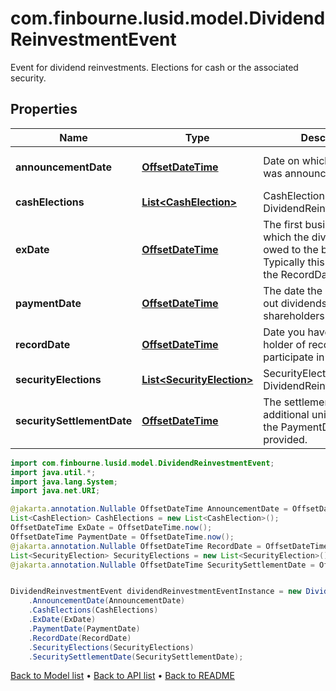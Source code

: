 # com.finbourne.lusid.model.DividendReinvestmentEvent
Event for dividend reinvestments. Elections for cash or the associated security.

## Properties

Name | Type | Description | Notes
------------ | ------------- | ------------- | -------------
**announcementDate** | [**OffsetDateTime**](OffsetDateTime.md) | Date on which the dividend was announced / declared. | [optional] [default to OffsetDateTime]
**cashElections** | [**List&lt;CashElection&gt;**](CashElection.md) | CashElection for this DividendReinvestmentEvent | [default to List<CashElection>]
**exDate** | [**OffsetDateTime**](OffsetDateTime.md) | The first business day on which the dividend is not owed to the buying party.  Typically this is T-1 from the RecordDate. | [optional] [default to OffsetDateTime]
**paymentDate** | [**OffsetDateTime**](OffsetDateTime.md) | The date the company pays out dividends to shareholders. | [optional] [default to OffsetDateTime]
**recordDate** | [**OffsetDateTime**](OffsetDateTime.md) | Date you have to be the holder of record in order to participate in the tender. | [optional] [default to OffsetDateTime]
**securityElections** | [**List&lt;SecurityElection&gt;**](SecurityElection.md) | SecurityElection for this DividendReinvestmentEvent | [default to List<SecurityElection>]
**securitySettlementDate** | [**OffsetDateTime**](OffsetDateTime.md) | The settlement date of the additional units. Equal to the PaymentDate if not provided. | [optional] [default to OffsetDateTime]

```java
import com.finbourne.lusid.model.DividendReinvestmentEvent;
import java.util.*;
import java.lang.System;
import java.net.URI;

@jakarta.annotation.Nullable OffsetDateTime AnnouncementDate = OffsetDateTime.now();
List<CashElection> CashElections = new List<CashElection>();
OffsetDateTime ExDate = OffsetDateTime.now();
OffsetDateTime PaymentDate = OffsetDateTime.now();
@jakarta.annotation.Nullable OffsetDateTime RecordDate = OffsetDateTime.now();
List<SecurityElection> SecurityElections = new List<SecurityElection>();
@jakarta.annotation.Nullable OffsetDateTime SecuritySettlementDate = OffsetDateTime.now();


DividendReinvestmentEvent dividendReinvestmentEventInstance = new DividendReinvestmentEvent()
    .AnnouncementDate(AnnouncementDate)
    .CashElections(CashElections)
    .ExDate(ExDate)
    .PaymentDate(PaymentDate)
    .RecordDate(RecordDate)
    .SecurityElections(SecurityElections)
    .SecuritySettlementDate(SecuritySettlementDate);
```


[Back to Model list](../README.md#documentation-for-models) &#8226; [Back to API list](../README.md#documentation-for-api-endpoints) &#8226; [Back to README](../README.md)
